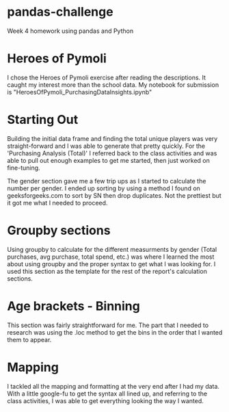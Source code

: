 # pandas-challenge
Week 4 homework using pandas and Python

# Heroes of Pymoli
I chose the Heroes of Pymoli exercise after reading the descriptions. It caught my interest more than the school data. My notebook for submission is "HeroesOfPymoli_PurchasingDataInsights.ipynb"

# Starting Out
Building the initial data frame and finding the total unique players was very straight-forward and I was able to generate that pretty quickly. For the 'Purchasing Analysis (Total)' I referred back to the class activities and was able to pull out enough examples to get me started, then just worked on fine-tuning.

The gender section gave me a few trip ups as I started to calculate the number per gender. I ended up sorting by using a method I found on geeksforgeeks.com to sort by SN then drop duplicates. Not the prettiest but it got me what I needed to proceed.

# Groupby sections
Using groupby to calculate for the different measurments by gender (Total purchases, avg purchase, total spend, etc.) was where I learned the most about using groupby and the proper syntax to get what I was looking for. I used this section as the template for the rest of the report's calculation sections.

# Age brackets - Binning
This section was fairly straightforward for me. The part that I needed to research was using the .loc method to get the bins in the order that I wanted them to appear.

# Mapping
I tackled all the mapping and formatting at the very end after I had my data. With a little google-fu to get the syntax all lined up, and referring to the class activities, I was able to get everything looking the way I wanted.
